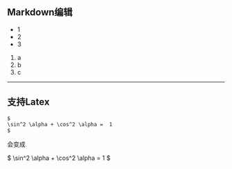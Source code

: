 ## Markdown编辑
- 1
- 2
- 3
1. a
2. b
3. c

___
## 支持Latex

    $
    \sin^2 \alpha + \cos^2 \alpha =  1
    $
  会变成
 
$
\sin^2 \alpha + \cos^2 \alpha = 1
$
